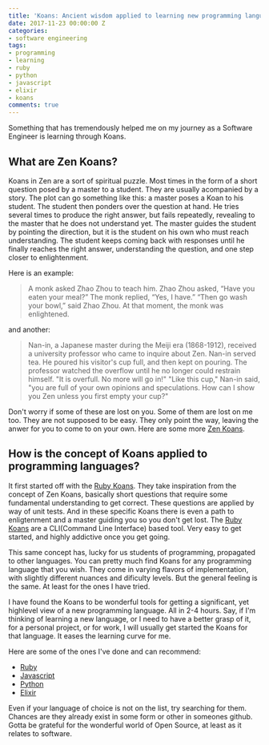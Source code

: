 ```yaml
---
title: 'Koans: Ancient wisdom applied to learning new programming languages'
date: 2017-11-23 00:00:00 Z
categories:
- software engineering
tags:
- programming
- learning
- ruby
- python
- javascript
- elixir
- koans
comments: true
---
```


Something that has tremendously helped me on my journey as a Software Engineer is learning through Koans. 


## What are Zen Koans?


Koans in Zen are a sort of spiritual puzzle. Most times in the form of a short question posed by a master to a student. They are usually acompanied by a story. The plot can go something like this: a master poses a Koan to his student. The student then ponders over the question at hand. He tries several times to produce the right answer, but fails repeatedly, revealing to the master that he does not understand yet. The master guides the student by pointing the direction, but it is the student on his own who must reach understanding. The student keeps coming back with responses until he finally reaches the right answer, understanding the question, and one step closer to enlightenment. 

Here is an example:

> A monk asked Zhao Zhou to teach him.
Zhao Zhou asked, “Have you eaten your meal?”
The monk replied, “Yes, I have.”
“Then go wash your bowl,” said Zhao Zhou.
At that moment, the monk was enlightened.

and another:

> Nan-in, a Japanese master during the Meiji era (1868-1912), received a university professor who came to inquire about Zen. Nan-in served tea. He poured his visitor's cup full, and then kept on pouring. The professor watched the overflow until he no longer could restrain himself. "It is overfull. No more will go in!" "Like this cup," Nan-in said, "you are full of your own opinions and speculations. How can I show you Zen unless you first empty your cup?"

Don't worry if some of these are lost on you. Some of them are lost on me too. They are not supposed to be easy. They only point the way, leaving the anwer for you to come to on your own. Here are some more [Zen Koans](http://www.ashidakim.com/zenkoans/zenindex.html).


## How is the concept of Koans applied to programming languages?


It first started off with the [Ruby Koans][ruby]. They take inspiration from the concept of Zen Koans, basically short questions that require some fundamental understanding to get correct. These questions are applied by way of unit tests. And in these specific Koans there is even a path to enligtenment and a master guiding you so you don't get lost. The [Ruby Koans][ruby] are a CLI(Command Line Interface) based tool. Very easy to get started, and highly addictive once you get going. 

This same concept has, lucky for us students of programming, propagated to other languages. You can pretty much find Koans for any programming language that you wish. They come in varying flavors of implementation, with slightly different nuances and dificulty levels. But the general feeling is the same. At least for the ones I have tried.

I have found the Koans to be wonderful tools for getting a significant, yet highlevel view of a new programming language. All in 2-4 hours. Say, if I'm thinking of learning a new language, or I need to have a better grasp of it, for a personal project, or for work, I will usually get started the Koans for that language. It eases the learning curve for me. 

Here are some of the ones I've done and can recommend:

- [Ruby][ruby]
- [Javascript][javascript]
- [Python][python]
- [Elixir][elixir]

Even if your language of choice is not on the list, try searching for them. Chances are they already exist in some form or other in someones github. Gotta be grateful for the wonderful world of Open Source, at least as it relates to software. 





[ruby]: http://rubykoans.com/
[javascript]: https://github.com/mrdavidlaing/javascript-koans
[python]: https://github.com/gregmalcolm/python_koans
[elixir]: https://github.com/elixirkoans/elixir-koans
